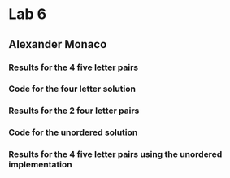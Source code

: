 # Lab 6
## Alexander Monaco

### Results for the 4 five letter pairs

### Code for the four letter solution

### Results for the 2 four letter pairs

### Code for the unordered solution

### Results for the 4 five letter pairs using the unordered implementation
